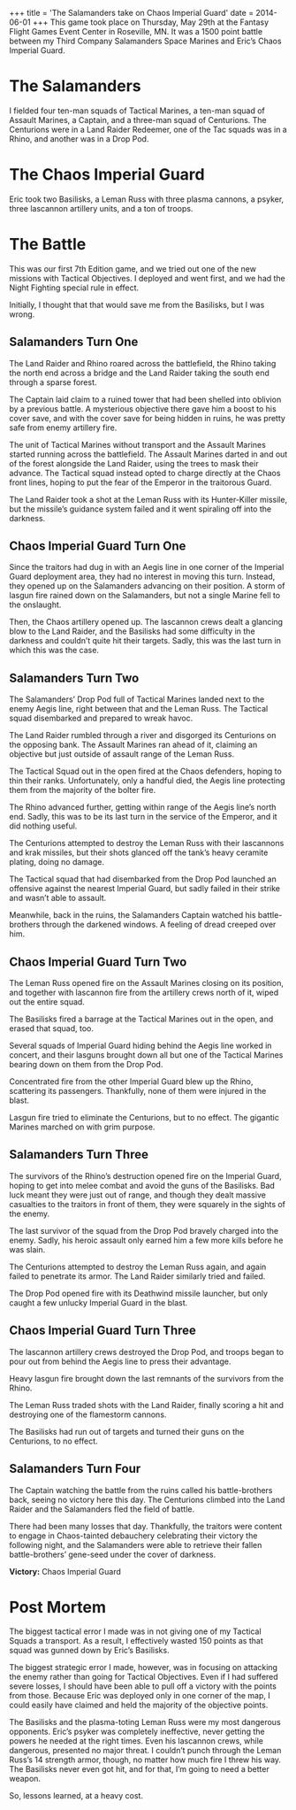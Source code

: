 +++
title = 'The Salamanders take on Chaos Imperial Guard'
date = 2014-06-01
+++
This game took place on Thursday, May 29th at the Fantasy Flight Games Event Center in Roseville, MN. It was a 1500 point battle between my Third Company Salamanders Space Marines and Eric’s Chaos Imperial Guard.

# The Salamanders

I fielded four ten-man squads of Tactical Marines, a ten-man squad of Assault Marines, a Captain, and a three-man squad of Centurions. The Centurions were in a Land Raider Redeemer, one of the Tac squads was in a Rhino, and another was in a Drop Pod.

# The Chaos Imperial Guard

Eric took two Basilisks, a Leman Russ with three plasma cannons, a psyker, three lascannon artillery units, and a ton of troops.

# The Battle

This was our first 7th Edition game, and we tried out one of the new missions with Tactical Objectives. I deployed and went first, and we had the Night Fighting special rule in effect.

Initially, I thought that that would save me from the Basilisks, but I was wrong.

## Salamanders Turn One

The Land Raider and Rhino roared across the battlefield, the Rhino taking the north end across a bridge and the Land Raider taking the south end through a sparse forest.

The Captain laid claim to a ruined tower that had been shelled into oblivion by a previous battle. A mysterious objective there gave him a boost to his cover save, and with the cover save for being hidden in ruins, he was pretty safe from enemy artillery fire.

The unit of Tactical Marines without transport and the Assault Marines started running across the battlefield. The Assault Marines darted in and out of the forest alongside the Land Raider, using the trees to mask their advance. The Tactical squad instead opted to charge directly at the Chaos front lines, hoping to put the fear of the Emperor in the traitorous Guard.

The Land Raider took a shot at the Leman Russ with its Hunter-Killer missile, but the missile’s guidance system failed and it went spiraling off into the darkness.

## Chaos Imperial Guard Turn One

Since the traitors had dug in with an Aegis line in one corner of the Imperial Guard deployment area, they had no interest in moving this turn. Instead, they opened up on the Salamanders advancing on their position. A storm of lasgun fire rained down on the Salamanders, but not a single Marine fell to the onslaught.

Then, the Chaos artillery opened up. The lascannon crews dealt a glancing blow to the Land Raider, and the Basilisks had some difficulty in the darkness and couldn’t quite hit their targets. Sadly, this was the last turn in which this was the case.

## Salamanders Turn Two

The Salamanders’ Drop Pod full of Tactical Marines landed next to the enemy Aegis line, right between that and the Leman Russ. The Tactical squad disembarked and prepared to wreak havoc.

The Land Raider rumbled through a river and disgorged its Centurions on the opposing bank. The Assault Marines ran ahead of it, claiming an objective but just outside of assault range of the Leman Russ.

The Tactical Squad out in the open fired at the Chaos defenders, hoping to thin their ranks. Unfortunately, only a handful died, the Aegis line protecting them from the majority of the bolter fire.

The Rhino advanced further, getting within range of the Aegis line’s north end. Sadly, this was to be its last turn in the service of the Emperor, and it did nothing useful.

The Centurions attempted to destroy the Leman Russ with their lascannons and krak missiles, but their shots glanced off the tank’s heavy ceramite plating, doing no damage.

The Tactical squad that had disembarked from the Drop Pod launched an offensive against the nearest Imperial Guard, but sadly failed in their strike and wasn’t able to assault.

Meanwhile, back in the ruins, the Salamanders Captain watched his battle-brothers through the darkened windows. A feeling of dread creeped over him.

## Chaos Imperial Guard Turn Two

The Leman Russ opened fire on the Assault Marines closing on its position, and together with lascannon fire from the artillery crews north of it, wiped out the entire squad.

The Basilisks fired a barrage at the Tactical Marines out in the open, and erased that squad, too.

Several squads of Imperial Guard hiding behind the Aegis line worked in concert, and their lasguns brought down all but one of the Tactical Marines bearing down on them from the Drop Pod.

Concentrated fire from the other Imperial Guard blew up the Rhino, scattering its passengers. Thankfully, none of them were injured in the blast.

Lasgun fire tried to eliminate the Centurions, but to no effect. The gigantic Marines marched on with grim purpose.

## Salamanders Turn Three

The survivors of the Rhino’s destruction opened fire on the Imperial Guard, hoping to get into melee combat and avoid the guns of the Basilisks. Bad luck meant they were just out of range, and though they dealt massive casualties to the traitors in front of them, they were squarely in the sights of the enemy.

The last survivor of the squad from the Drop Pod bravely charged into the enemy. Sadly, his heroic assault only earned him a few more kills before he was slain.

The Centurions attempted to destroy the Leman Russ again, and again failed to penetrate its armor. The Land Raider similarly tried and failed.

The Drop Pod opened fire with its Deathwind missile launcher, but only caught a few unlucky Imperial Guard in the blast.

## Chaos Imperial Guard Turn Three

The lascannon artillery crews destroyed the Drop Pod, and troops began to pour out from behind the Aegis line to press their advantage.

Heavy lasgun fire brought down the last remnants of the survivors from the Rhino.

The Leman Russ traded shots with the Land Raider, finally scoring a hit and destroying one of the flamestorm cannons.

The Basilisks had run out of targets and turned their guns on the Centurions, to no effect.

## Salamanders Turn Four

The Captain watching the battle from the ruins called his battle-brothers back, seeing no victory here this day. The Centurions climbed into the Land Raider and the Salamanders fled the field of battle.

There had been many losses that day. Thankfully, the traitors were content to engage in Chaos-tainted debauchery celebrating their victory the following night, and the Salamanders were able to retrieve their fallen battle-brothers’ gene-seed under the cover of darkness.

**Victory:** Chaos Imperial Guard

# Post Mortem

The biggest tactical error I made was in not giving one of my Tactical Squads a transport. As a result, I effectively wasted 150 points as that squad was gunned down by Eric’s Basilisks.

The biggest strategic error I made, however, was in focusing on attacking the enemy rather than going for Tactical Objectives. Even if I had suffered severe losses, I should have been able to pull off a victory with the points from those. Because Eric was deployed only in one corner of the map, I could easily have claimed and held the majority of the objective points.

The Basilisks and the plasma-toting Leman Russ were my most dangerous opponents. Eric’s psyker was completely ineffective, never getting the powers he needed at the right times. Even his lascannon crews, while dangerous, presented no major threat. I couldn’t punch through the Leman Russ’s 14 strength armor, though, no matter how much fire I threw his way. The Basilisks never even got hit, and for that, I’m going to need a better weapon.

So, lessons learned, at a heavy cost.